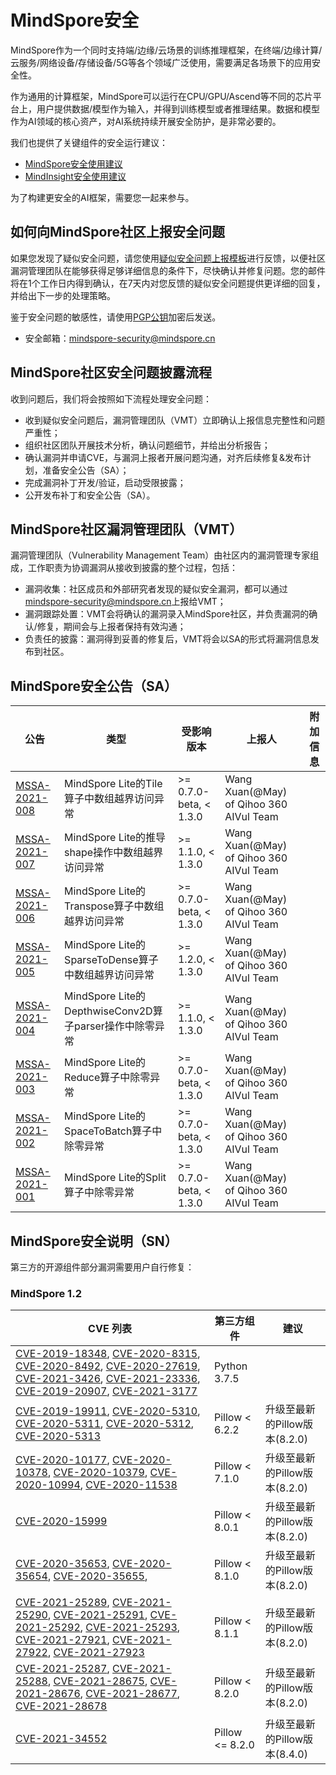 # MindSpore安全

MindSpore作为一个同时支持端/边缘/云场景的训练推理框架，在终端/边缘计算/云服务/网络设备/存储设备/5G等各个领域广泛使用，需要满足各场景下的应用安全性。

作为通用的计算框架，MindSpore可以运行在CPU/GPU/Ascend等不同的芯片平台上，用户提供数据/模型作为输入，并得到训练模型或者推理结果。数据和模型作为AI领域的核心资产，对AI系统持续开展安全防护，是非常必要的。

我们也提供了关键组件的安全运行建议：

+ [MindSpore安全使用建议](https://gitee.com/mindspore/mindspore/blob/master/SECURITY.md)
+ [MindInsight安全使用建议](https://gitee.com/mindspore/mindinsight/blob/master/SECURITY.md)

为了构建更安全的AI框架，需要您一起来参与。

## 如何向MindSpore社区上报安全问题  

如果您发现了疑似安全问题，请您使用[疑似安全问题上报模板](https://gitee.com/mindspore/community/blob/master/security/template/report-template_zh_cn.md)进行反馈，以便社区漏洞管理团队在能够获得足够详细信息的条件下，尽快确认并修复问题。您的邮件将在1个工作日内得到确认，在7天内对您反馈的疑似安全问题提供更详细的回复，并给出下一步的处理策略。

鉴于安全问题的敏感性，请使用[PGP公钥](https://gitee.com/mindspore/community/blob/master/security/public_key_securities.asc)加密后发送。

+ 安全邮箱：<mindspore-security@mindspore.cn>

## MindSpore社区安全问题披露流程

收到问题后，我们将会按照如下流程处理安全问题：

+ 收到疑似安全问题后，漏洞管理团队（VMT）立即确认上报信息完整性和问题严重性；
+ 组织社区团队开展技术分析，确认问题细节，并给出分析报告；
+ 确认漏洞并申请CVE，与漏洞上报者开展问题沟通，对齐后续修复&发布计划，准备安全公告（SA）；
+ 完成漏洞补丁开发/验证，启动受限披露；
+ 公开发布补丁和安全公告（SA）。

## MindSpore社区漏洞管理团队（VMT）

漏洞管理团队（Vulnerability Management Team）由社区内的漏洞管理专家组成，工作职责为协调漏洞从接收到披露的整个过程，包括：

+ 漏洞收集：社区成员和外部研究者发现的疑似安全漏洞，都可以通过<mindspore-security@mindspore.cn>上报给VMT；
+ 漏洞跟踪处置：VMT会将确认的漏洞录入MindSpore社区，并负责漏洞的确认/修复，期间会与上报者保持有效沟通；
+ 负责任的披露：漏洞得到妥善的修复后，VMT将会以SA的形式将漏洞信息发布到社区。

## MindSpore安全公告（SA）

| 公告 | 类型 | 受影响版本 | 上报人 | 附加信息 |
|  ---   | ----        | ---  | ---    | ---     |
| [MSSA-2021-008](https://gitee.com/mindspore/community/blob/master/security/security_advisory_list/mssa-2021-008.md) | MindSpore Lite的Tile算子中数组越界访问异常 | >= 0.7.0-beta, < 1.3.0 | Wang Xuan(@May) of Qihoo 360 AIVul Team |  |
| [MSSA-2021-007](https://gitee.com/mindspore/community/blob/master/security/security_advisory_list/mssa-2021-007.md) | MindSpore Lite的推导shape操作中数组越界访问异常 | >= 1.1.0, < 1.3.0 | Wang Xuan(@May) of Qihoo 360 AIVul Team |  |
| [MSSA-2021-006](https://gitee.com/mindspore/community/blob/master/security/security_advisory_list/mssa-2021-006.md) | MindSpore Lite的Transpose算子中数组越界访问异常 | >= 0.7.0-beta, < 1.3.0 | Wang Xuan(@May) of Qihoo 360 AIVul Team |  |
| [MSSA-2021-005](https://gitee.com/mindspore/community/blob/master/security/security_advisory_list/mssa-2021-005.md) | MindSpore Lite的SparseToDense算子中数组越界访问异常 | >= 1.2.0, < 1.3.0 | Wang Xuan(@May) of Qihoo 360 AIVul Team |  |
| [MSSA-2021-004](https://gitee.com/mindspore/community/blob/master/security/security_advisory_list/mssa-2021-004.md) | MindSpore Lite的DepthwiseConv2D算子parser操作中除零异常 | >= 1.1.0, < 1.3.0 | Wang Xuan(@May) of Qihoo 360 AIVul Team |  |
| [MSSA-2021-003](https://gitee.com/mindspore/community/blob/master/security/security_advisory_list/mssa-2021-003.md) | MindSpore Lite的Reduce算子中除零异常 | >= 0.7.0-beta, < 1.3.0 | Wang Xuan(@May) of Qihoo 360 AIVul Team |  |
| [MSSA-2021-002](https://gitee.com/mindspore/community/blob/master/security/security_advisory_list/mssa-2021-002.md) | MindSpore Lite的SpaceToBatch算子中除零异常 | >= 0.7.0-beta, < 1.3.0 | Wang Xuan(@May) of Qihoo 360 AIVul Team |  |
| [MSSA-2021-001](https://gitee.com/mindspore/community/blob/master/security/security_advisory_list/mssa-2021-001.md) | MindSpore Lite的Split算子中除零异常 | >= 0.7.0-beta, < 1.3.0 | Wang Xuan(@May) of Qihoo 360 AIVul Team |  |

## MindSpore安全说明（SN）

第三方的开源组件部分漏洞需要用户自行修复：

### MindSpore 1.2

| CVE 列表 | 第三方组件 | 建议 |
|  ----    | ----      | ----               |
| [CVE-2019-18348](https://nvd.nist.gov/vuln/detail/CVE-2019-18348), [CVE-2020-8315](https://nvd.nist.gov/vuln/detail/CVE-2020-8315), [CVE-2020-8492](https://nvd.nist.gov/vuln/detail/CVE-2020-8492), [CVE-2020-27619](https://nvd.nist.gov/vuln/detail/CVE-2020-27619), [CVE-2021-3426](https://nvd.nist.gov/vuln/detail/CVE-2021-3426), [CVE-2021-23336](https://nvd.nist.gov/vuln/detail/CVE-2021-23336), [CVE-2019-20907](https://nvd.nist.gov/vuln/detail/CVE-2019-20907), [CVE-2021-3177](https://nvd.nist.gov/vuln/detail/CVE-2021-3177) | Python 3.7.5 |   |
| [CVE-2019-19911](https://nvd.nist.gov/vuln/detail/CVE-2019-19911), [CVE-2020-5310](https://nvd.nist.gov/vuln/detail/CVE-2020-5310), [CVE-2020-5311](https://nvd.nist.gov/vuln/detail/CVE-2020-5311), [CVE-2020-5312](https://nvd.nist.gov/vuln/detail/CVE-2020-5312), [CVE-2020-5313](https://nvd.nist.gov/vuln/detail/CVE-2020-5313) | Pillow < 6.2.2 | 升级至最新的Pillow版本(8.2.0) |
| [CVE-2020-10177](https://nvd.nist.gov/vuln/detail/CVE-2020-10177), [CVE-2020-10378](https://nvd.nist.gov/vuln/detail/CVE-2020-10378), [CVE-2020-10379](https://nvd.nist.gov/vuln/detail/CVE-2020-10379), [CVE-2020-10994](https://nvd.nist.gov/vuln/detail/CVE-2020-10994), [CVE-2020-11538](https://nvd.nist.gov/vuln/detail/CVE-2020-11538) | Pillow < 7.1.0 | 升级至最新的Pillow版本(8.2.0) |
| [CVE-2020-15999](https://nvd.nist.gov/vuln/detail/CVE-2020-15999) | Pillow < 8.0.1 | 升级至最新的Pillow版本(8.2.0) |
| [CVE-2020-35653](https://nvd.nist.gov/vuln/detail/CVE-2020-35653), [CVE-2020-35654](https://nvd.nist.gov/vuln/detail/CVE-2020-35654), [CVE-2020-35655](https://nvd.nist.gov/vuln/detail/CVE-2020-35655),   | Pillow < 8.1.0 | 升级至最新的Pillow版本(8.2.0) |
| [CVE-2021-25289](https://nvd.nist.gov/vuln/detail/CVE-2021-25289), [CVE-2021-25290](https://nvd.nist.gov/vuln/detail/CVE-2021-25290), [CVE-2021-25291](https://nvd.nist.gov/vuln/detail/CVE-2021-25291), [CVE-2021-25292](https://nvd.nist.gov/vuln/detail/CVE-2021-25292), [CVE-2021-25293](https://nvd.nist.gov/vuln/detail/CVE-2021-25293), [CVE-2021-27921](https://nvd.nist.gov/vuln/detail/CVE-2021-27921), [CVE-2021-27922](https://nvd.nist.gov/vuln/detail/CVE-2021-27922), [CVE-2021-27923](https://nvd.nist.gov/vuln/detail/CVE-2021-27923)  | Pillow < 8.1.1 | 升级至最新的Pillow版本(8.2.0) |
| [CVE-2021-25287](https://nvd.nist.gov/vuln/detail/CVE-2021-25287), [CVE-2021-25288](https://nvd.nist.gov/vuln/detail/CVE-2021-25288), [CVE-2021-28675](https://nvd.nist.gov/vuln/detail/CVE-2021-28675), [CVE-2021-28676](https://nvd.nist.gov/vuln/detail/CVE-2021-28676), [CVE-2021-28677](https://nvd.nist.gov/vuln/detail/CVE-2021-28677), [CVE-2021-28678](https://nvd.nist.gov/vuln/detail/CVE-2021-28678) | Pillow < 8.2.0 | 升级至最新的Pillow版本(8.2.0) |
| [CVE-2021-34552](https://nvd.nist.gov/vuln/detail/CVE-2021-34552) | Pillow <= 8.2.0 | 升级至最新的Pillow版本(8.4.0) |

